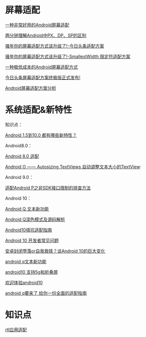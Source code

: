 #  屏幕适配

[一种非常好用的Android屏幕适配](https://www.jianshu.com/p/1302ad5a4b04)

[两分钟理解Android中PX、DP、SP的区别](https://blog.csdn.net/donkor_/article/details/77680042)

[骚年你的屏幕适配方式该升级了!-今日头条适配方案](https://juejin.im/post/5b7a29736fb9a019d53e7ee2)

[骚年你的屏幕适配方式该升级了!-SmallestWidth 限定符适配方案](https://juejin.im/post/5ba197e46fb9a05d0b142c62)

[一种极低成本的Android屏幕适配方式](https://mp.weixin.qq.com/s/d9QCoBP6kV9VSWvVldVVwA)

[今日头条屏幕适配方案终极版正式发布!](https://juejin.im/post/5bce688e6fb9a05cf715d1c2#heading-2)

[Android屏幕适配方案分析](https://segmentfault.com/a/1190000019089019?utm_source=weekly&utm_medium=email&utm_campaign=email_weekly#articleHeader3)

# 系统适配&新特性

知识点：

[Android 1.5到10.0 都有哪些新特性？](https://mp.weixin.qq.com/s?__biz=MzAxMTg2MjA2OA==&mid=2649843709&idx=1&sn=408c05ae6f5620076cba77d1f72116a3&scene=19#wechat_redirect)

Android8.0：

[Android 8.0 适配](https://www.jianshu.com/p/d9f5b0801c6b)

[Android O —— Autosizing TextViews 自动调整文本大小的TextView](https://blog.csdn.net/dale999/article/details/70145152)·

Android 9.0：

[适配Android P之非SDK接口限制的排查方法](https://www.jianshu.com/p/efe6690b36b6?hmsr=toutiao.io&utm_medium=toutiao.io&utm_source=toutiao.io)

Android 10：

[Android Q 文本新功能](https://www.jianshu.com/p/6b0ac3bd1641?hmsr=toutiao.io&utm_medium=toutiao.io&utm_source=toutiao.io)

[Android Q深色模式及源码解析](https://mp.weixin.qq.com/s/eZ6OQNYRgxPxAAxXt-uhjQ)

[Android10填坑适配指南](https://mp.weixin.qq.com/s/NfTYZ59WL1RfJhxU0D-8YA)

[Android 10 开发者常见问题](https://mp.weixin.qq.com/s/riPjR6XXPBKk6YTjzW2PCQ)

[安卓封闭堕落or自我救赎？谈Android 10的巨大变化](https://segmentfault.com/a/1190000020748384?utm_source=weekly&utm_medium=email&utm_campaign=email_weekly)

[android q文本新功能](https://mp.weixin.qq.com/s/Fe0fFJf76YNJg0mYaQSSjA)

[android10 支持5g和折叠屏](https://mp.weixin.qq.com/s/fqly1TEigtSQg5oW4OAnEA)

[欢迎体验android10](https://mp.weixin.qq.com/s/8vWDnc_NnVkr-ITMybpDmQ)

[android q要来了 给你一份全面的适配指南](https://mp.weixin.qq.com/s/aiDMyAfAZvaYIHuIMLAlcg)

# 知识点

[rtl应用适配](https://mp.weixin.qq.com/s/n0uetc2lCzuu14p6ME2tOQ)





